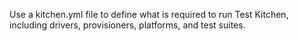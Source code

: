 Use a kitchen.yml file to define what is required to run Test Kitchen,
including drivers, provisioners, platforms, and test suites.